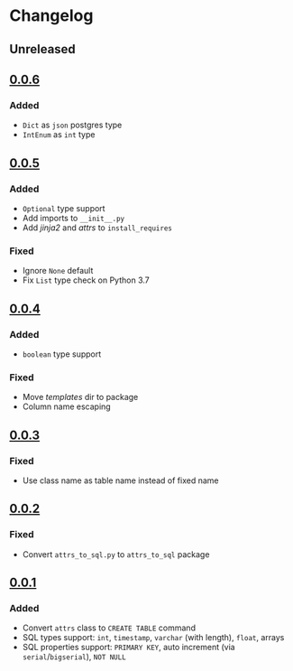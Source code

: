 # Changelog

## Unreleased 

## [0.0.6](https://github.com/potykion/attrs_to_sql/tree/v0.0.6)

### Added

- `Dict` as `json` postgres type
- `IntEnum` as `int` type 

## [0.0.5](https://github.com/potykion/attrs_to_sql/tree/0.0.5)

### Added

- `Optional` type support
- Add imports to `__init__.py`
- Add _jinja2_ and _attrs_ to `install_requires`

### Fixed 

- Ignore `None` default
- Fix `List` type check on Python 3.7

## [0.0.4](https://github.com/potykion/attrs_to_sql/tree/0.0.4)

### Added

- `boolean` type support

### Fixed

- Move _templates_ dir to package
- Column name escaping

## [0.0.3](https://github.com/potykion/attrs_to_sql/tree/0.0.3)

### Fixed 

- Use class name as table name instead of fixed name

## [0.0.2](https://github.com/potykion/attrs_to_sql/tree/0.0.2)

### Fixed

- Convert `attrs_to_sql.py` to `attrs_to_sql` package

## [0.0.1](https://github.com/potykion/attrs_to_sql/tree/0.0.1)

### Added

- Convert `attrs` class to `CREATE TABLE` command
- SQL types support: `int`, `timestamp`, `varchar` (with length), `float`, arrays 
- SQL properties support: `PRIMARY KEY`, auto increment (via `serial`/`bigserial`), `NOT NULL`